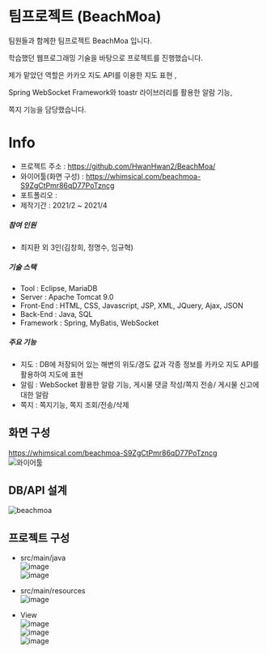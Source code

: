 팀프로젝트 (BeachMoa)
=====================

팀원들과 함께한 팀프로젝트 BeachMoa 입니다.   

학습했던 웹프로그래밍 기술을 바탕으로 프로젝트를 진행했습니다.   

제가 맡았던 역할은 카카오 지도 API를 이용한 지도 표현 ,     

Spring WebSocket Framework와 toastr 라이브러리를 활용한 알람 기능, 

쪽지 기능을 담당했습니다.   


Info
==============
- 프로젝트 주소 : https://github.com/HwanHwan2/BeachMoa/   
- 와이어툴(화면 구성) : https://whimsical.com/beachmoa-S9ZgCtPmr86qD77PoTzncg   
- 포트폴리오 :    
- 제작기간 : 2021/2 ~ 2021/4   

##### 참여 인원   
- 최지환 외 3인(김창희, 정명수, 임규혁)  

##### 기술 스택   
- Tool : Eclipse, MariaDB   
- Server : Apache Tomcat 9.0   
- Front-End : HTML, CSS, Javascript, JSP, XML, JQuery, Ajax, JSON   
- Back-End : Java, SQL   
- Framework : Spring, MyBatis, WebSocket   

##### 주요 기능
- 지도 : DB에 저장되어 있는 해변의 위도/경도 값과 각종 정보를 카카오 지도 API를 활용하여 지도에 표현  
- 알림 : WebSocket 활용한 알람 기능, 게시물 댓글 작성/쪽지 전송/ 게시물 신고에 대한 알람
- 쪽지 : 쪽지기능, 쪽지 조회/전송/삭제

## **화면 구성**   
https://whimsical.com/beachmoa-S9ZgCtPmr86qD77PoTzncg   
![와이어툴](https://user-images.githubusercontent.com/82797084/152932335-53977ea5-cf90-4e6e-9b1b-58a54d4f7df2.PNG)


## **DB/API 설계**   
![beachmoa](https://user-images.githubusercontent.com/82797084/152932450-007b7725-a7d9-4e55-a572-1b6b02a87d55.png)
 

## **프로젝트 구성**   
- src/main/java   
  ![image](https://user-images.githubusercontent.com/82797084/152932565-eb191aca-0df8-4507-ae9c-1c0d6b54a8b8.png)   
![image](https://user-images.githubusercontent.com/82797084/152932622-61c9a072-a089-49c1-ae0f-ed5b60ee34fc.png)   


- src/main/resources   
![image](https://user-images.githubusercontent.com/82797084/152932660-265d9a47-837c-4b1c-85a4-2037e4df5f33.png)   

- View   
![image](https://user-images.githubusercontent.com/82797084/152932784-6abf0fbb-817c-4974-ad10-78b1b59d8c85.png)   
![image](https://user-images.githubusercontent.com/82797084/152932833-25588772-ecc5-4d6f-a972-2a4ee5db0a4f.png)   
![image](https://user-images.githubusercontent.com/82797084/152932871-63e5413a-3b28-4c7f-9d0f-6f549935b584.png)   



